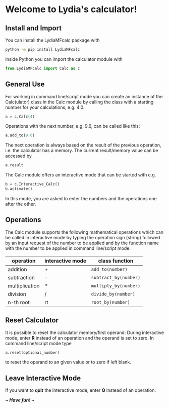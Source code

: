 # Welcome to Lydia's calculator!



## Install and Import

You can install the LydiaMFcalc package with
```sh
python -m pip install LydiaMFcalc
```

Inside Python you can import the calculator module with
```python
from LydiaMFcalc import Calc as c
```



## General Use

For working in command line/script mode you can create an instance of the 
Calc(ulator) class in the Calc module by calling the class with a starting 
number for your calculations, e.g. 4.0.
```python
a = c.Calc(4)
```
Operations with the next number, e.g. 9.6, can be called like this:
```python
a.add_to(9.6)
```
The next operation is always based on the result of the previous operation, 
i.e. the calculator has a memory. The current result/memory value can be 
accessed by 
```python
a.result
```

The Calc module offers an interactive mode that can be started with e.g.
```python
b = c.Interactive_Calc()
b.activate()
```
In this mode, you are asked to enter the numbers and the operations one 
after the other.



## Operations

The Calc module supports the following mathematical operations which can 
be called in interactive mode by typing the operation sign (string) 
followed by an input request of the number to be applied and by the 
function name with the number to be applied in command line/script mode.

| operation      | interactive mode | class function |
| -------- | -------- | -------- |
| addition       | + | ```add_to(number)```      |
| subtraction    | - | ```subtract_by(number)``` |
| multiplication | * | ```multiply_by(number)``` |
| division       | / | ```divide_by(number)```   |
| n-th root      | rt| ```root_by(number)```     |



## Reset Calculator

It is possible to reset the calculator memory/first operand:
During interactive mode, enter **R** instead of an operation and the 
operand is set to zero. In command line/script mode type
```python
a.reset(optional_number)
```
to reset the operand to an given value or to zero if left blank.



## Leave Interactive Mode

If you want to **quit** the interactive mode, enter **Q** instead of an 
operation.
    
    
    
    
**_~ Have fun! ~_**
